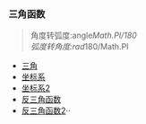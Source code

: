 ### 三角函数
> 角度转弧度:angle*Math.PI/180  
> 弧度转角度:rad*180/Math.PI

+ [三角](./note/三角.png)
+ [坐标系](./note/坐标系.png)
+ [坐标系2](./note/坐标系2.png)
+ [反三角函数](./note/反三角函数.png)
+ [反三角函数2](./note/反三角函数2.png)··